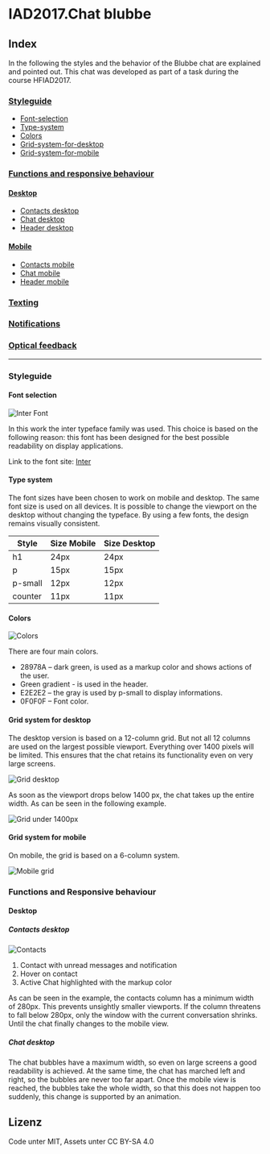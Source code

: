 # IAD2017.Chat blubbe

## Index

In the following the styles and the behavior of the Blubbe chat are explained and pointed out. This chat was developed as part of a task during the course HFIAD2017.

### [Styleguide](#styleguide)
  - [Font-selection](#font-selection)
  - [Type-system](#type-system)
  - [Colors](#colors)
  - [Grid-system-for-desktop](#grid-system-for-desktop)
  - [Grid-system-for-mobile](#grid-system-for-mobile)

### [Functions and responsive behaviour](#functions-and-responsive-behaviour)

#### [Desktop](#desktop)
  - [Contacts desktop](#contacts-desktop)
  - [Chat desktop](#chat-desktop)
  - [Header desktop](#header-desktop)

#### [Mobile](#mobile)
  - [Contacts mobile](#contacts-mobile)
  - [Chat mobile](#chat-mobile)
  - [Header mobile](#header-mobile)

### [Texting](#texting)

### [Notifications](#notifications)


### [Optical feedback](#optical-feedback)

---

### Styleguide

#### Font selection

![Inter Font](https://i.imgur.com/4rlAEwI.png)

In this work the inter typeface family was used. This choice is based on the following reason: this font has been designed for the best possible readability on display applications.

Link to the font site: [Inter](https://rsms.me/inter/)

#### Type system

The font sizes have been chosen to work on mobile and desktop. The same font size is used on all devices. It is possible to change the viewport on the desktop without changing the typeface. By using a few fonts, the design remains visually consistent.

| Style         | Size Mobile | Size Desktop  |
| ------------- |-------------| --------------|
| h1            | 24px        | 24px          |
| p             | 15px        | 15px          |
| p-small       | 12px        | 12px          |
| counter       | 11px        | 11px          |

#### Colors

![Colors](https://i.imgur.com/qXv80DS.png)

There are four main colors.
* 28978A – dark green, is used as a markup color and shows actions of the user.
* Green gradient - is used in the header.
* E2E2E2 – the gray is used by p-small to display informations.
* 0F0F0F – Font color.

#### Grid system for desktop

The desktop version is based on a 12-column grid. But not all 12 columns are used on the largest possible viewport. Everything over 1400 pixels will be limited. This ensures that the chat retains its functionality even on very large screens.

![Grid desktop](https://imgur.com/xAk9A5m.png)

As soon as the viewport drops below 1400 px, the chat takes up the entire width. As can be seen in the following example.

![Grid under 1400px](https://imgur.com/DTLLWKq.png)

#### Grid system for mobile

On mobile, the grid is based on a 6-column system.

![Mobile grid](https://imgur.com/b3c0JLy.png)

### Functions and Responsive behaviour

#### Desktop
##### Contacts desktop
![Contacts](https://imgur.com/wkJWdB3.png)

1. Contact with unread messages and notification
2. Hover on contact
3. Active Chat highlighted with the markup color

As can be seen in the example, the contacts column has a minimum width of 280px. This prevents unsightly smaller viewports. If the column threatens to fall below 280px, only the window with the current conversation shrinks. Until the chat finally changes to the mobile view.

##### Chat desktop
The chat bubbles have a maximum width, so even on large screens a good readability is achieved. At the same time, the chat has marched left and right, so the bubbles are never too far apart. Once the mobile view is reached, the bubbles take the whole width, so that this does not happen too suddenly, this change is supported by an animation.






## Lizenz
Code unter MIT, Assets unter CC BY-SA 4.0 
